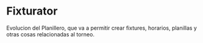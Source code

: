 # Fixturator
Evolucion del Planillero, que va a permitir crear fixtures, horarios, planillas y otras cosas relacionadas al torneo.
